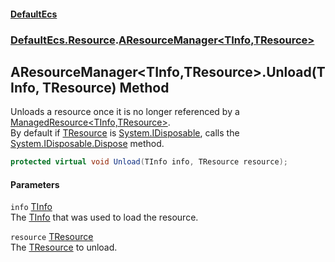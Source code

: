 #### [DefaultEcs](./index.md 'index')
### [DefaultEcs.Resource](./DefaultEcs-Resource.md 'DefaultEcs.Resource').[AResourceManager&lt;TInfo,TResource&gt;](./DefaultEcs-Resource-AResourceManager-TInfo_TResource-.md 'DefaultEcs.Resource.AResourceManager&lt;TInfo,TResource&gt;')
## AResourceManager&lt;TInfo,TResource&gt;.Unload(TInfo, TResource) Method
Unloads a resource once it is no longer referenced by a [ManagedResource&lt;TInfo,TResource&gt;](./DefaultEcs-Resource-ManagedResource-TInfo_TResource-.md 'DefaultEcs.Resource.ManagedResource&lt;TInfo,TResource&gt;').  
By default if [TResource](./DefaultEcs-Resource-AResourceManager-TInfo_TResource-.md#DefaultEcs-Resource-AResourceManager-TInfo_TResource--TResource 'DefaultEcs.Resource.AResourceManager&lt;TInfo,TResource&gt;.TResource') is [System.IDisposable](https://docs.microsoft.com/en-us/dotnet/api/System.IDisposable 'System.IDisposable'), calls the [System.IDisposable.Dispose](https://docs.microsoft.com/en-us/dotnet/api/System.IDisposable.Dispose 'System.IDisposable.Dispose') method.  
```csharp
protected virtual void Unload(TInfo info, TResource resource);
```
#### Parameters
<a name='DefaultEcs-Resource-AResourceManager-TInfo_TResource--Unload(TInfo_TResource)-info'></a>
`info` [TInfo](./DefaultEcs-Resource-AResourceManager-TInfo_TResource-.md#DefaultEcs-Resource-AResourceManager-TInfo_TResource--TInfo 'DefaultEcs.Resource.AResourceManager&lt;TInfo,TResource&gt;.TInfo')  
The [TInfo](./DefaultEcs-Resource-AResourceManager-TInfo_TResource-.md#DefaultEcs-Resource-AResourceManager-TInfo_TResource--TInfo 'DefaultEcs.Resource.AResourceManager&lt;TInfo,TResource&gt;.TInfo') that was used to load the resource.  
  
<a name='DefaultEcs-Resource-AResourceManager-TInfo_TResource--Unload(TInfo_TResource)-resource'></a>
`resource` [TResource](./DefaultEcs-Resource-AResourceManager-TInfo_TResource-.md#DefaultEcs-Resource-AResourceManager-TInfo_TResource--TResource 'DefaultEcs.Resource.AResourceManager&lt;TInfo,TResource&gt;.TResource')  
The [TResource](./DefaultEcs-Resource-AResourceManager-TInfo_TResource-.md#DefaultEcs-Resource-AResourceManager-TInfo_TResource--TResource 'DefaultEcs.Resource.AResourceManager&lt;TInfo,TResource&gt;.TResource') to unload.  
  

